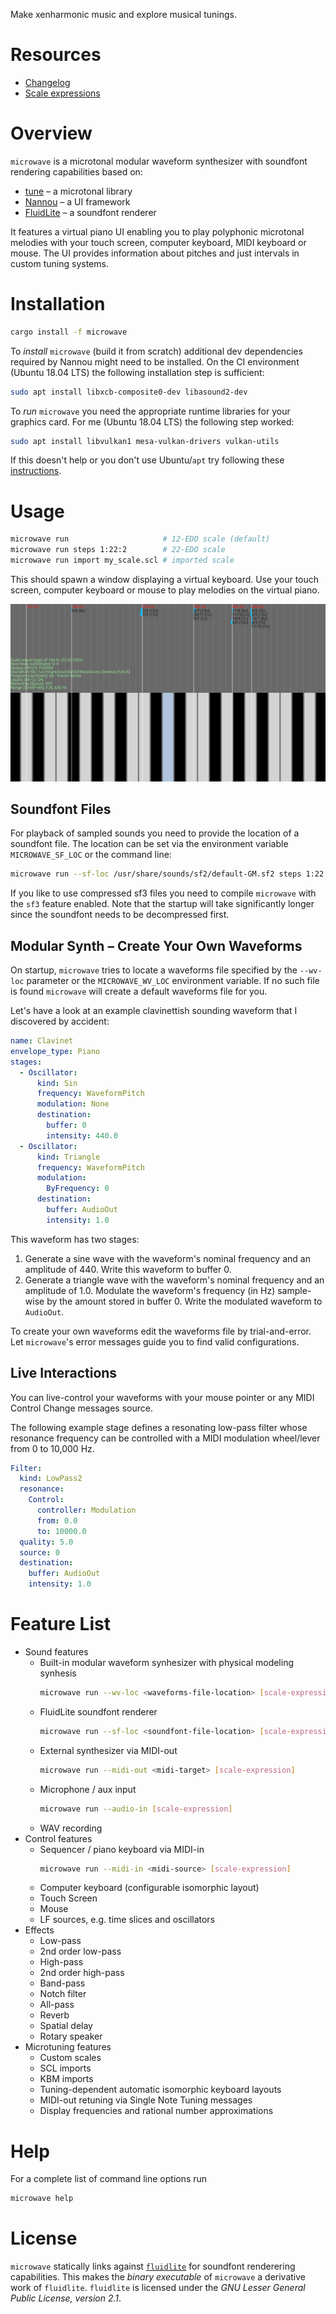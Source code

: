 Make xenharmonic music and explore musical tunings.

# Resources

- [Changelog](https://github.com/Woyten/tune/releases)
- [Scale expressions](https://crates.io/crates/tune-cli)

# Overview

`microwave` is a microtonal modular waveform synthesizer with soundfont rendering capabilities based on:

- [tune](https://crates.io/crates/tune) &ndash; a microtonal library
- [Nannou](https://nannou.cc/) &ndash; a UI framework
- [FluidLite](https://crates.io/crates/fluidlite) &ndash; a soundfont renderer

It features a virtual piano UI enabling you to play polyphonic microtonal melodies with your touch screen, computer keyboard, MIDI keyboard or mouse. The UI provides information about pitches and just intervals in custom tuning systems.

# Installation

```bash
cargo install -f microwave
```

To *install* `microwave` (build it from scratch) additional dev dependencies required by Nannou might need to be installed. On the CI environment (Ubuntu 18.04 LTS) the following installation step is sufficient:

```bash
sudo apt install libxcb-composite0-dev libasound2-dev
```

To *run* `microwave` you need the appropriate runtime libraries for your graphics card. For me (Ubuntu 18.04 LTS) the following step worked:

```bash
sudo apt install libvulkan1 mesa-vulkan-drivers vulkan-utils
```

If this doesn't help or you don't use Ubuntu/`apt` try following these [instructions](https://guide.nannou.cc/getting_started/platform-specific_setup.html).

# Usage

```bash
microwave run                     # 12-EDO scale (default)
microwave run steps 1:22:2        # 22-EDO scale
microwave run import my_scale.scl # imported scale
```

This should spawn a window displaying a virtual keyboard. Use your touch screen, computer keyboard or mouse to play melodies on the virtual piano.

![](https://github.com/Woyten/tune/raw/master/microwave/screenshot.png)

## Soundfont Files

For playback of sampled sounds you need to provide the location of a soundfont file. The location can be set via the environment variable `MICROWAVE_SF_LOC` or the command line:

```bash
microwave run --sf-loc /usr/share/sounds/sf2/default-GM.sf2 steps 1:22:2
```

If you like to use compressed sf3 files you need to compile `microwave` with the `sf3` feature enabled. Note that the startup will take significantly longer since the soundfont needs to be decompressed first.

## Modular Synth &ndash; Create Your Own Waveforms

On startup, `microwave` tries to locate a waveforms file specified by the `--wv-loc` parameter or the `MICROWAVE_WV_LOC` environment variable. If no such file is found `microwave` will create a default waveforms file for you.

Let's have a look at an example clavinettish sounding waveform that I discovered by accident:

```yml
name: Clavinet
envelope_type: Piano
stages:
  - Oscillator:
      kind: Sin
      frequency: WaveformPitch
      modulation: None
      destination:
        buffer: 0
        intensity: 440.0
  - Oscillator:
      kind: Triangle
      frequency: WaveformPitch
      modulation:
        ByFrequency: 0
      destination:
        buffer: AudioOut
        intensity: 1.0
```

This waveform has two stages:

1. Generate a sine wave with the waveform's nominal frequency and an amplitude of 440. Write this waveform to buffer 0.
1. Generate a triangle wave with the waveform's nominal frequency and an amplitude of 1.0. Modulate the waveform's frequency (in Hz) sample-wise by the amount stored in buffer 0. Write the modulated waveform to `AudioOut`.

To create your own waveforms edit the waveforms file by trial-and-error. Let `microwave`'s error messages guide you to find valid configurations.

## Live Interactions

You can live-control your waveforms with your mouse pointer or any MIDI Control Change messages source.

The following example stage defines a resonating low-pass filter whose resonance frequency can be controlled with a MIDI modulation wheel/lever from 0 to 10,000 Hz.

```yml
Filter:
  kind: LowPass2
  resonance:
    Control:
      controller: Modulation
      from: 0.0
      to: 10000.0
  quality: 5.0
  source: 0
  destination:
    buffer: AudioOut
    intensity: 1.0
```

# Feature List

- Sound features
  - Built-in modular waveform synhesizer with physical modeling synhesis
    ```bash
    microwave run --wv-loc <waveforms-file-location> [scale-expression]
    ```
  - FluidLite soundfont renderer
    ```bash
    microwave run --sf-loc <soundfont-file-location> [scale-expression]
    ```
  - External synthesizer via MIDI-out
    ```bash
    microwave run --midi-out <midi-target> [scale-expression]
    ```
  - Microphone / aux input
    ```bash
    microwave run --audio-in [scale-expression]
    ```
  - WAV recording
- Control features
  - Sequencer / piano keyboard via MIDI-in
    ```bash
    microwave run --midi-in <midi-source> [scale-expression]
    ```
  - Computer keyboard (configurable isomorphic layout)
  - Touch Screen
  - Mouse
  - LF sources, e.g. time slices and oscillators
- Effects
  - Low-pass
  - 2nd order low-pass
  - High-pass
  - 2nd order high-pass
  - Band-pass
  - Notch filter
  - All-pass
  - Reverb
  - Spatial delay
  - Rotary speaker
- Microtuning features
  - Custom scales
  - SCL imports
  - KBM imports
  - Tuning-dependent automatic isomorphic keyboard layouts
  - MIDI-out retuning via Single Note Tuning messages
  - Display frequencies and rational number approximations

# Help

For a complete list of command line options run

```bash
microwave help
```

# License

`microwave` statically links against [`fluidlite`](https://crates.io/crates/fluidlite) for soundfont renderering capabilities. This makes the *binary executable* of `microwave` a derivative  work of `fluidlite`. `fluidlite` is licensed under the *GNU Lesser General Public License, version 2.1*.
